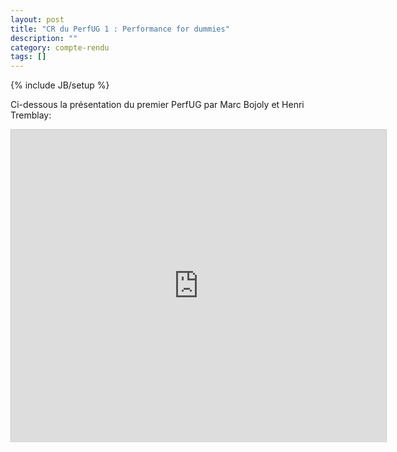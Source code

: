 ```yaml
---
layout: post
title: "CR du PerfUG 1 : Performance for dummies"
description: ""
category: compte-rendu
tags: []
---
```

{% include JB/setup %}

Ci-dessous la présentation du premier PerfUG par Marc Bojoly et Henri Tremblay:
<!-- more -->

<iframe src="http://fr.slideshare.net/slideshow/embed_code/21626986" width="600" height="500" frameborder="0" marginwidth="0" marginheight="0" scrolling="no" style="border:1px solid #CCC;border-width:1px 1px 0;margin-bottom:5px" /> 
<div><strong><a href="http://fr.slideshare.net/MarcBojoly/performance-ug1" title="PerfUG #1">PerfUG #1</a> </strong> uploadé par <strong><a href="http://fr.slideshare.net/MarcBojoly">Marc Bojoly</a></strong></div>
